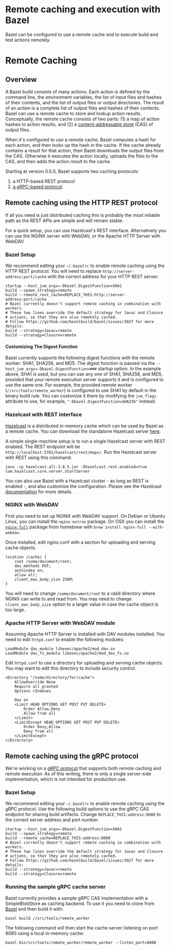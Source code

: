 # Remote caching and execution with Bazel

Bazel can be configured to use a remote cache and to execute build and test actions remotely.

# Remote Caching

## Overview

A Bazel build consists of many actions. Each action is defined by the command line, the environment variables, the list of input files and hashes of their contents, and the list of output files or output directories. The result of an action is a complete list of output files and hashes of their contents. Bazel can use a remote cache to store and lookup action results. Conceptually, the remote cache consists of two parts: (1) a map of action hashes to action results, and (2) a [content-addressable store](https://en.wikipedia.org/wiki/Content-addressable_storage) (CAS) of output files.

When it's configured to use a remote cache, Bazel computes a hash for each action, and then looks up the hash in the cache. If the cache already contains a result for that action, then Bazel downloads the output files from the CAS. Otherwise it executes the action locally, uploads the files to the CAS, and then adds the action result to the cache.

Starting at version 0.5.0, Bazel supports two caching protocols:

1. a HTTP-based REST protocol
2. [a gRPC-based protocol](https://github.com/googleapis/googleapis/blob/master/google/devtools/remoteexecution/v1test/remote_execution.proto)

## Remote caching using the HTTP REST protocol

If all you need is just distributed caching this is probably the most reliable path as the REST APIs are simple and will remain stable.

For a quick setup, you can use Hazelcast's REST interface. Alternatively you can use the NGINX server with WebDAV, or the Apache HTTP Server with WebDAV.

### Bazel Setup

We recommend editing your `~/.bazelrc` to enable remote caching using the HTTP REST protocol. You will need to replace `http://server-address:port/cache` with the correct address for your HTTP REST server:

```
startup --host_jvm_args=-Dbazel.DigestFunction=SHA1
build --spawn_strategy=remote
build --remote_rest_cache=REPLACE_THIS:http://server-address:port/cache
# Bazel currently doesn't support remote caching in combination with workers.
# These two lines override the default strategy for Javac and Closure
# actions, so that they are also remotely cached.
# Follow https://github.com/bazelbuild/bazel/issues/3027 for more details:
build --strategy=Javac=remote
build --strategy=Closure=remote
```

#### Customizing The Digest Function

Bazel currently supports the following digest functions with the remote worker: SHA1, SHA256, and MD5. The digest function is passed via the `--host_jvm_args=-Dbazel.DigestFunction=###` startup option. In the example above, SHA1 is used, but you can use any one of SHA1, SHA256, and MD5, provided that your remote execution server supports it and is configured to use the same one. For example, the provided remote worker (`//src/tools/remote_worker`) is configured to use SHA1 by default in the binary build rule. You can customize it there by modifying the `jvm_flags` attribute to use, for example, `"-Dbazel.DigestFunction=SHA256"` instead.


### Hazelcast with REST interface

[Hazelcast](https://hazelcast.org/) is a distributed in-memory cache which can be used by Bazel as a remote cache. You can download the standalone Hazelcast server [here](https://hazelcast.org/download/).

A simple single-machine setup is to run a single Hazelcast server with REST enabled. The REST endpoint will be `http://localhost:5701/hazelcast/rest/maps/`. Run the Hazelcast server with REST using this command:

```
java -cp hazelcast-all-3.8.5.jar -Dhazelcast.rest.enabled=true com.hazelcast.core.server.StartServer
```

You can also use Bazel with a Hazelcast cluster - as long as REST is enabled -, and also customize the configuration. Please see the Hazelcast [documentation](http://docs.hazelcast.org/docs/3.6/manual/html-single/index.html) for more details.

### NGINX with WebDAV

First you need to set up NGINX with WebDAV support. On Debian or Ubuntu Linux, you can install the `nginx-extras` package. On OSX you can install the [`nginx-full`](https://github.com/Homebrew/homebrew-nginx) package from homebrew with `brew install nginx-full --with-webdav`.

Once installed, edit nginx.conf with a section for uploading and serving cache objects.

```
location /cache/ {
    root /some/document/root;
    dav_methods PUT;
    autoindex on;
    allow all;
    client_max_body_size 256M;
}
```

You will need to change `/some/document/root` to a valid directory where NGINX can write to and
read from. You may need to change `client_max_body_size` option to a larger value in case the cache
object is too large.

### Apache HTTP Server with WebDAV module

Assuming Apache HTTP Server is installed with DAV modules installed. You need to edit `httpd.conf` to enable the following modules:

```
LoadModule dav_module libexec/apache2/mod_dav.so
LoadModule dav_fs_module libexec/apache2/mod_dav_fs.so
```

Edit `httpd.conf` to use a directory for uploading and serving cache objects. You may want to edit
this directory to include security control.

```
<Directory "/some/directory/for/cache">
    AllowOverride None
    Require all granted
    Options +Indexes

    Dav on
    <Limit HEAD OPTIONS GET POST PUT DELETE>
        Order Allow,Deny
        Allow from all
    </Limit>
    <LimitExcept HEAD OPTIONS GET POST PUT DELETE>
        Order Deny,Allow
        Deny from all
    </LimitExcept>
</Directory>
```

## Remote caching using the gRPC protocol

We're working on a [gRPC protocol](https://github.com/googleapis/googleapis/blob/master/google/devtools/remoteexecution/v1test/remote_execution.proto)
that supports both remote caching and remote execution. As of this writing, there is only a single server-side implementation, which is not intended for production use.

### Bazel Setup

We recommend editing your `~/.bazelrc` to enable remote caching using the gRPC protocol. Use the following build options to use the gRPC CAS endpoint for sharing build artifacts. Change `REPLACE_THIS:address:8080` to the correct server address and port number.

```
startup --host_jvm_args=-Dbazel.DigestFunction=SHA1
build --spawn_strategy=remote
build --remote_cache=REPLACE_THIS:address:8080
# Bazel currently doesn't support remote caching in combination with workers.
# These two lines override the default strategy for Javac and Closure
# actions, so that they are also remotely cached.
# Follow https://github.com/bazelbuild/bazel/issues/3027 for more details:
build --strategy=Javac=remote
build --strategy=Closure=remote
```

### Running the sample gRPC cache server

Bazel currently provides a sample gRPC CAS implementation with a SimpleBlobStore as caching backend. To use it you need to clone from [Bazel](https://github.com/bazelbuild/bazel) and then build it with:

```
bazel build //src/tools/remote_worker
```

The following command will then start the cache server listening on port 8080 using a local in-memory cache:

```
bazel-bin/src/tools/remote_worker/remote_worker --listen_port=8080
```
